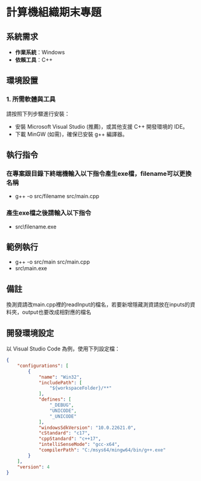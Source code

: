# 計算機組織期末專題

## 系統需求
- **作業系統**：Windows
- **依賴工具**：C++

## 環境設置
### 1. 所需軟體與工具
請按照下列步驟進行安裝：
- 安裝 Microsoft Visual Studio (推薦)，或其他支援 C++ 開發環境的 IDE。
- 下載 MinGW (如需)，確保已安裝 g++ 編譯器。

## 執行指令
### 在專案跟目錄下終端機輸入以下指令產生exe檔，filename可以更換名稱
- g++ -o src/filename src/main.cpp
### 產生exe檔之後請輸入以下指令
- src\filename.exe

## 範例執行
- g++ -o src/main src/main.cpp
- src\main.exe

## 備註
換測資請改main.cpp裡的readInput的檔名，若要新增隱藏測資請放在inputs的資料夾，output也要改成相對應的檔名

## 開發環境設定
以 Visual Studio Code 為例，使用下列設定檔：

```json
{
    "configurations": [
        {
            "name": "Win32",
            "includePath": [
                "${workspaceFolder}/**"
            ],
            "defines": [
                "_DEBUG",
                "UNICODE",
                "_UNICODE"
            ],
            "windowsSdkVersion": "10.0.22621.0",
            "cStandard": "c17",
            "cppStandard": "c++17",
            "intelliSenseMode": "gcc-x64",
            "compilerPath": "C:/msys64/mingw64/bin/g++.exe"
        }
    ],
    "version": 4
}
```
